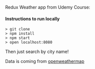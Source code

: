 Redux Weather app from Udemy Course:

#### Instructions to run locally
```
> git clone
> npm install
> npm start
> open localhost:8080
```
Then just search by city name!

Data is coming from [openweathermap](openweathermap.org)
